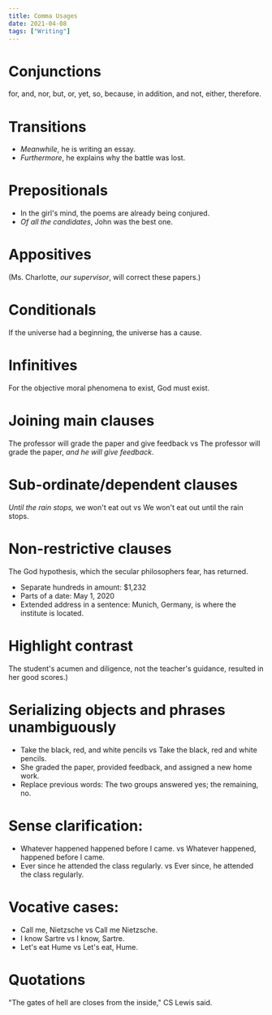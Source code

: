 ```yaml
---
title: Comma Usages
date: 2021-04-08
tags: ["Writing"]
---
```


# Conjunctions
for, and, nor, but, or, yet, so, because, in addition, and not, either, therefore.

# Transitions
  - *Meanwhile*, he is writing an essay.
  - *Furthermore*, he explains why the battle was lost.

# Prepositionals
  - In the girl's mind, the poems are already being conjured.
  - *Of all the candidates*, John was the best one.

# Appositives
(Ms. Charlotte, *our supervisor*, will correct these papers.)

# Conditionals
If the universe had a beginning, the universe has a cause.

# Infinitives
For the objective moral phenomena to exist, God must exist.

# Joining main clauses
The professor will grade the paper and give feedback vs The professor will grade the paper, *and he will give feedback*.

# Sub-ordinate/dependent clauses
 *Until the rain stops,* we won't eat out vs We won't eat out until the rain stops.
 
 # Non-restrictive clauses
 The God hypothesis, which the secular philosophers fear, has returned.
- Separate hundreds in amount: $1,232
- Parts of a date: May 1, 2020
- Extended address in a sentence: Munich, Germany, is where the institute is located.

# Highlight contrast
The student's acumen and diligence, not the teacher's guidance, resulted in her good scores.)

# Serializing objects and phrases unambiguously
  - Take the black, red, and white pencils vs Take the black, red and white pencils.
  - She graded the paper, provided feedback, and assigned a new home work.
- Replace previous words: The two groups answered yes; the remaining, no.

# Sense clarification:
  - Whatever happened happened before I came. vs Whatever happened, happened before I came.
  - Ever since he attended the class regularly. vs Ever since, he attended the class regularly.

# Vocative cases:
  - Call me, Nietzsche vs Call me Nietzsche.
  - I know Sartre vs I know, Sartre.
  - Let's eat Hume vs Let's eat, Hume.

# Quotations
 "The gates of hell are closes from the inside," CS Lewis said.

